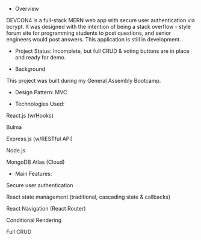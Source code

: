 + Overview

DEVCON4 is a full-stack MERN web app with secure user authentication via bcrypt. It was designed with the intention of being a stack overflow - style forum site for programming students to post questions, and senior engineers would post answers. This application is still in development.  

+ Project Status: Incomplete, but full CRUD & voting buttons are in place and ready for demo. 

+ Background

This project was built during my General Assembly Bootcamp.

+ Design Pattern: MVC

+ Technologies Used: 

React.js (w/Hooks)

Bulma

Express.js (w/RESTful API)

Node.js

MongoDB Atlas (Cloud)

+ Main Features: 

Secure user authentication

React state management (traditional, cascading state & callbacks)  

React Navigation (React Router)

Conditional Rendering 

Full CRUD